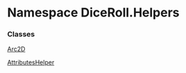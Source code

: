 # <a id="DiceRoll_Helpers"></a> Namespace DiceRoll.Helpers

### Classes

 [Arc2D](DiceRoll.Helpers.Arc2D.md)

 [AttributesHelper](DiceRoll.Helpers.AttributesHelper.md)

